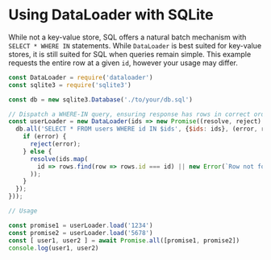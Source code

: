 # Using DataLoader with SQLite

While not a key-value store, SQL offers a natural batch mechanism with
`SELECT * WHERE IN` statements. While `DataLoader` is best suited for key-value
stores, it is still suited for SQL when queries remain simple. This example
requests the entire row at a given `id`, however your usage may differ.

```js
const DataLoader = require('dataloader')
const sqlite3 = require('sqlite3')

const db = new sqlite3.Database('./to/your/db.sql')

// Dispatch a WHERE-IN query, ensuring response has rows in correct order.
const userLoader = new DataLoader(ids => new Promise((resolve, reject) => {
  db.all('SELECT * FROM users WHERE id IN $ids', {$ids: ids}, (error, rows) => {
    if (error) {
      reject(error);
    } else {
      resolve(ids.map(
        id => rows.find(row => rows.id === id) || new Error(`Row not found: ${id}`)
      ));
    }
  });
}));

// Usage

const promise1 = userLoader.load('1234')
const promise2 = userLoader.load('5678')
const [ user1, user2 ] = await Promise.all([promise1, promise2])
console.log(user1, user2)
```

[sqlite3]: https://github.com/mapbox/node-sqlite3
